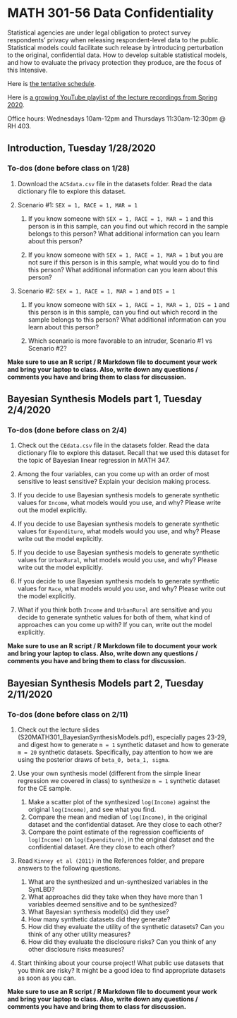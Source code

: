 # MATH 301-56 Data Confidentiality

Statistical agencies are under legal obligation to protect survey respondents’ privacy when releasing respondent-level data to the public. Statistical models could facilitate such release by introducing perturbation to the original, confidential data. How to develop suitable statistical models, and how to evaluate the privacy protection they produce, are the focus of this Intensive.

Here is [the tentative schedule](https://docs.google.com/spreadsheets/d/119NV9ZkKvPD0r-5N3AlDxbNZUpVK1Lr7j2WX7xL1FHU/edit?usp=sharing).

Here is [a growing YouTube playlist of the lecture recordings from Spring 2020](https://www.youtube.com/playlist?list=PL_lWxa4iVNt0XPY0E0MDuGhKvbq_767mr).

Office hours: Wednesdays 10am-12pm and Thursdays 11:30am-12:30pm @ RH 403.

## Introduction, Tuesday 1/28/2020

### To-dos (done before class on 1/28)

1. Download the ```ACSdata.csv``` file in the datasets folder. Read the data dictionary file to explore this dataset.

2. Scenario \#1: ```SEX = 1, RACE = 1, MAR = 1```

    1. If you know someone with ```SEX = 1, RACE = 1, MAR = 1``` and this person is in this sample, can you find out which record in the sample belongs to this person? What additional information can you learn about this person?
    
    2. If you know someone with ```SEX = 1, RACE = 1, MAR = 1``` but you are not sure if this person is in this sample, what would you do to find this person? What additional information can you learn about this person?
    
3. Scenario \#2: ```SEX = 1, RACE = 1, MAR = 1``` and ```DIS = 1```

    1. If you know someone with ```SEX = 1, RACE = 1, MAR = 1, DIS = 1``` and this person is in this sample, can you find out which record in the sample belongs to this person? What additional information can you learn about this person?
    
    2. Which scenario is more favorable to an intruder, Scenario \#1 vs Scenario \#2?
    
**Make sure to use an R script / R Markdown file to document your work and bring your laptop to class. Also, write down any questions / comments you have and bring them to class for discussion.**


## Bayesian Synthesis Models part 1, Tuesday 2/4/2020

### To-dos (done before class on 2/4)

1. Check out the ```CEdata.csv``` file in the datasets folder. Read the data dictionary file to explore this dataset. Recall that we used this dataset for the topic of Bayesian linear regression in MATH 347.

2. Among the four variables, can you come up with an order of most sensitive to least sensitive? Explain your decision making process.

3. If you decide to use Bayesian synthesis models to generate synthetic values for ```Income```, what models would you use, and why? Please write out the model explicitly.

4. If you decide to use Bayesian synthesis models to generate synthetic values for ```Expenditure```, what models would you use, and why? Please write out the model explicitly.

5. If you decide to use Bayesian synthesis models to generate synthetic values for ```UrbanRural```, what models would you use, and why? Please write out the model explicitly.

6. If you decide to use Bayesian synthesis models to generate synthetic values for ```Race```, what models would you use, and why? Please write out the model explicitly.

7. What if you think both ```Income``` and ```UrbanRural``` are sensitive and you decide to generate synthetic values for both of them, what kind of approaches can you come up with? If you can, write out the model explicitly.

**Make sure to use an R script / R Markdown file to document your work and bring your laptop to class. Also, write down any questions / comments you have and bring them to class for discussion.**


## Bayesian Synthesis Models part 2, Tuesday 2/11/2020

### To-dos (done before class on 2/11)

1. Check out the lecture slides (S20MATH301_BayesianSynthesisModels.pdf), especially pages 23-29, and digest how to generate ```m = 1``` synthetic dataset and how to generate ```m = 20``` synthetic datasets. Specifically, pay attention to how we are using the posterior draws of ```beta_0, beta_1, sigma```.

2. Use your own synthesis model (different from the simple linear regression we covered in class) to synthesize ```m = 1``` synthetic dataset for the CE sample. 
    1. Make a scatter plot of the synthesized ```log(Income)``` against the original ```log(Income)```, and see what you find.
    2. Compare the mean and median of ```log(Income)```, in the original dataset and the confidential dataset. Are they close to each other?
    3. Compare the point estimate of the regression coefficients of ```log(Income)``` on ```log(Expenditure)```, in the original dataset and the confidential dataset. Are they close to each other? 
    
3. Read ```Kinney et al (2011)``` in the References folder, and prepare answers to the following questions.
    1. What are the synthesized and un-synthesized variables in the SynLBD?
    2. What approaches did they take when they have more than 1 variables deemed sensitive and to be synthesized?
    3. What Bayesian synthesis model(s) did they use?
    4. How many synthetic datasets did they generate?
    5. How did they evaluate the utility of the synthetic datasets? Can you think of any other utility measures?
    6. How did they evaluate the disclosure risks? Can you think of any other disclosure risks measures?
    
4. Start thinking about your course project! What public use datasets that you think are risky? It might be a good idea to find appropriate datasets as soon as you can.

**Make sure to use an R script / R Markdown file to document your work and bring your laptop to class. Also, write down any questions / comments you have and bring them to class for discussion.**
